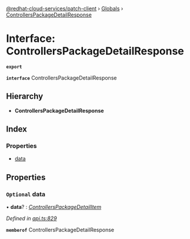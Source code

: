 [@redhat-cloud-services/patch-client](../README.md) › [Globals](../globals.md) › [ControllersPackageDetailResponse](controllerspackagedetailresponse.md)

# Interface: ControllersPackageDetailResponse

**`export`** 

**`interface`** ControllersPackageDetailResponse

## Hierarchy

* **ControllersPackageDetailResponse**

## Index

### Properties

* [data](controllerspackagedetailresponse.md#optional-data)

## Properties

### `Optional` data

• **data**? : *[ControllersPackageDetailItem](controllerspackagedetailitem.md)*

*Defined in [api.ts:829](https://github.com/RedHatInsights/javascript-clients/blob/77019e3d/packages/patch/api.ts#L829)*

**`memberof`** ControllersPackageDetailResponse

